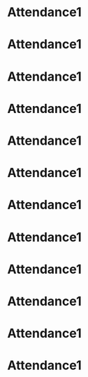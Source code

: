 # Attendance1
# Attendance1
# Attendance1
# Attendance1
# Attendance1
# Attendance1
# Attendance1
# Attendance1
# Attendance1
# Attendance1
# Attendance1
# Attendance1
